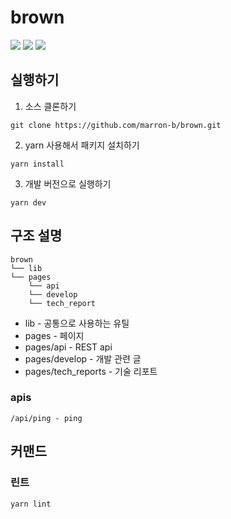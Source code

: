 # brown
<img src="https://img.shields.io/badge/markdown-000000?style=flat-square&logo=markdown&logoColor=white"/>
<img src="https://img.shields.io/badge/Next.js-000000?style=flat-square&logo=Next.js&logoColor=white"/>
<img src="https://img.shields.io/badge/GithubPages-000000?style=flat-square&logo=GithubPages&logoColor=white"/>

## 실행하기
1. 소스 클론하기
```shell
git clone https://github.com/marron-b/brown.git
```

2. yarn 사용해서 패키지 설치하기
```shell
yarn install
```

3. 개발 버전으로 실행하기
```shell
yarn dev
```


## 구조 설명
```shell
brown
└── lib
└── pages
    └── api
    └── develop
    └── tech_report
```
* lib - 공통으로 사용하는 유틸
* pages - 페이지
* pages/api - REST api 
* pages/develop - 개발 관련 글 
* pages/tech_reports - 기술 리포트
### apis
```shell
/api/ping - ping
```

## 커맨드
### 린트
```shell
yarn lint
```